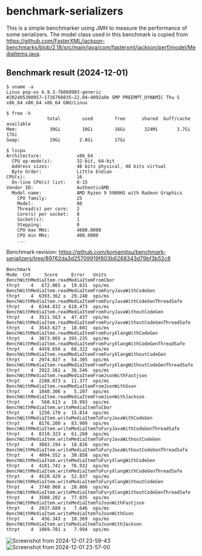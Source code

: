 # benchmark-serializers

This is a simple benchmarker using JMH to measure the performance of some serializers. The model class used in this benchmark is copied from https://github.com/FasterXML/jackson-benchmarks/blob/2.18/src/main/java/com/fasterxml/jackson/perf/model/MediaItems.java.

## Benchmark result (2024-12-01)

```
$ uname -a
Linux pop-os 6.9.3-76060903-generic #202405300957~1726766035~22.04~4092a0e SMP PREEMPT_DYNAMIC Thu S x86_64 x86_64 x86_64 GNU/Linux

$ free -h
               total        used        free      shared  buff/cache   available
Mem:            30Gi        10Gi        16Gi       324Mi       3.7Gi        17Gi
Swap:           19Gi       2.8Gi        17Gi

$ lscpu
Architecture:             x86_64
  CPU op-mode(s):         32-bit, 64-bit
  Address sizes:          48 bits physical, 48 bits virtual
  Byte Order:             Little Endian
CPU(s):                   16
  On-line CPU(s) list:    0-15
Vendor ID:                AuthenticAMD
  Model name:             AMD Ryzen 9 5900HS with Radeon Graphics
    CPU family:           25
    Model:                80
    Thread(s) per core:   2
    Core(s) per socket:   8
    Socket(s):            1
    Stepping:             0
    CPU max MHz:          4680.0000
    CPU min MHz:          400.0000
    ...
```

Benchmark revision: https://github.com/komamitsu/benchmark-serializers/tree/89762da3d25709919f803b6268343d79bf3b52c8

```
Benchmark                                                               Mode  Cnt     Score     Error   Units
BenchWithMediaItem.readMediaItemFromCbor                               thrpt    4   672.065 ±  19.631  ops/ms
BenchWithMediaItem.readMediaItemFromFuryJavaWithCodeGen                thrpt    4  6393.362 ±  29.240  ops/ms
BenchWithMediaItem.readMediaItemFromFuryJavaWithCodeGenThreadSafe      thrpt    4  6344.832 ± 618.473  ops/ms
BenchWithMediaItem.readMediaItemFromFuryJavaWithoutCodeGen             thrpt    4  3521.563 ±  47.437  ops/ms
BenchWithMediaItem.readMediaItemFromFuryJavaWithoutCodeGenThreadSafe   thrpt    4  3543.627 ±  18.601  ops/ms
BenchWithMediaItem.readMediaItemFromFuryXlangWithCodeGen               thrpt    4  3873.065 ± 395.235  ops/ms
BenchWithMediaItem.readMediaItemFromFuryXlangWithCodeGenThreadSafe     thrpt    4  4459.656 ±  66.322  ops/ms
BenchWithMediaItem.readMediaItemFromFuryXlangWithoutCodeGen            thrpt    4  2974.027 ±  54.305  ops/ms
BenchWithMediaItem.readMediaItemFromFuryXlangWithoutCodeGenThreadSafe  thrpt    4  2922.161 ±  36.546  ops/ms
BenchWithMediaItem.readMediaItemFromJsonWithFastjson                   thrpt    4  2288.073 ±  11.377  ops/ms
BenchWithMediaItem.readMediaItemFromJsonWithGson                       thrpt    4  1048.306 ±   5.207  ops/ms
BenchWithMediaItem.readMediaItemFromJsonWithJackson                    thrpt    4   560.613 ±  19.993  ops/ms
BenchWithMediaItem.writeMediaItemToCbor                                thrpt    4  1250.170 ±  15.814  ops/ms
BenchWithMediaItem.writeMediaItemToFuryJavaWithCodeGen                 thrpt    4  8176.200 ±  83.909  ops/ms
BenchWithMediaItem.writeMediaItemToFuryJavaWithCodeGenThreadSafe       thrpt    4  8310.323 ±  61.260  ops/ms
BenchWithMediaItem.writeMediaItemToFuryJavaWithoutCodeGen              thrpt    4  3883.194 ±  18.826  ops/ms
BenchWithMediaItem.writeMediaItemToFuryJavaWithoutCodeGenThreadSafe    thrpt    4  4094.552 ±  30.858  ops/ms
BenchWithMediaItem.writeMediaItemToFuryXlangWithCodeGen                thrpt    4  4181.741 ±  76.932  ops/ms
BenchWithMediaItem.writeMediaItemToFuryXlangWithCodeGenThreadSafe      thrpt    4  4520.429 ±  52.837  ops/ms
BenchWithMediaItem.writeMediaItemToFuryXlangWithoutCodeGen             thrpt    4  3740.068 ±  28.866  ops/ms
BenchWithMediaItem.writeMediaItemToFuryXlangWithoutCodeGenThreadSafe   thrpt    4  3508.202 ±  77.035  ops/ms
BenchWithMediaItem.writeMediaItemToJsonWithFastjson                    thrpt    4  2937.689 ±   7.646  ops/ms
BenchWithMediaItem.writeMediaItemToJsonWithGson                        thrpt    4   456.343 ±  10.369  ops/ms
BenchWithMediaItem.writeMediaItemToJsonWithJackson                     thrpt    4  1069.781 ±   7.994  ops/ms
```

![Screenshot from 2024-12-01 23-59-43](https://github.com/user-attachments/assets/1a0f25ab-fe44-422f-bc29-49be472de256)
![Screenshot from 2024-12-01 23-57-00](https://github.com/user-attachments/assets/2fadc53c-d6c2-4bb4-946c-627080436b53)
